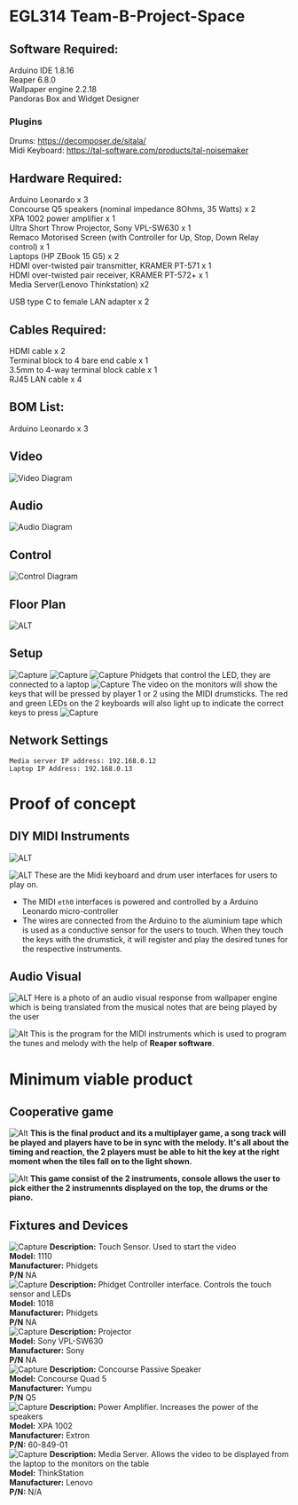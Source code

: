 # EGL314 Team-B-Project-Space

## Software Required:<br>

Arduino IDE 1.8.16<br>
Reaper 6.8.0<br>
Wallpaper engine 2.2.18 <br>
Pandoras Box and Widget Designer<br>
### **Plugins**
Drums: https://decomposer.de/sitala/ <br>
Midi Keyboard: https://tal-software.com/products/tal-noisemaker<br>


## Hardware Required:<br>
Arduino Leonardo x 3<br>
Concourse Q5 speakers (nominal impedance 8Ohms, 35 Watts) x 2<br>
XPA 1002 power amplifier x 1<br>
Ultra Short Throw Projector, Sony VPL-SW630 x 1<br>
Remaco Motorised Screen (with Controller for Up, Stop, Down Relay control) x 1<br>
Laptops (HP ZBook 15 G5) x 2<br>
HDMI over-twisted pair transmitter, KRAMER PT-571 x 1<br>
HDMI over-twisted pair receiver, KRAMER PT-572+ x 1<br>
Media Server(Lenovo Thinkstation) x2<br>

USB type C to female LAN adapter x 2<br>

## Cables Required:<br>
HDMI cable x 2<br>
Terminal block to 4 bare end cable x 1<br>
3.5mm to 4-way terminal block cable x 1<br>
RJ45 LAN cable x 4<br>

## BOM List:<br>
Arduino Leonardo x 3

## Video 
![Video Diagram](images/Video.jpg)
## Audio
![Audio Diagram](images/Audio.jpg)
## Control
![Control Diagram](images/controlphoto.jpeg)

## Floor Plan
![ALT](images/FloorPlan.jpg)

## Setup 
![Capture](images/setup.jpg)
![Capture](images/server.jpg)
![Capture](images/phidget_setup2.jpg)
Phidgets that control the LED, they are connected to a laptop
![Capture](images/keyboardled.jpg)
The video on the monitors will show the keys that will be pressed by player 1 or 2 using the MIDI drumsticks. The red and green LEDs on the 2 keyboards will also light up to indicate the correct keys to press
![Capture](images/rack2.jpg)
## Network Settings
```
Media server IP address: 192.168.0.12 
Laptop IP Address: 192.168.0.13
```
# Proof of concept 
## DIY MIDI Instruments
![ALT](images/MIDI_Keyboard.jpg)


![ALT](images/Drum.jpg)
These are the Midi keyboard and drum user interfaces for users to play on.
* The MIDI `eth0` interfaces is powered and controlled by a Arduino Leonardo micro-controller 
* The wires are connected from the Arduino to the aluminium tape which is used as a conductive sensor for the users to touch. When they touch the keys with the drumstick, it will register and play the desired tunes for the respective instruments.
## Audio Visual
![ALT](images/AudioVisual.jpg)
Here is a photo of an audio visual response from wallpaper engine which is being translated from the musical notes that are being played by the user

![Alt](images/MIDIcode.jpg)
This is the program for the MIDI instruments which is used to program the tunes and melody with the help of **Reaper software**.

# Minimum viable product
## Cooperative game
![Alt](images/Multiplayer.jpg)
__This is the final product and its a multiplayer game, a song track will be played and players have to be in sync with the melody. It's all about the timing and reaction, the  2 players must be able to hit the key at the right moment when the tiles fall on to the light shown.__

![Alt](images/Percussion.jpg)
__This game consist of the 2 instruments, console allows the user to pick either the 2 instrumennts displayed on the top, the drums or the piano.__

## Fixtures and Devices

![Capture](images/TouchSensor.jpg)
**Description:** Touch Sensor. Used to start the video <br>
**Model:** 1110 <br>
**Manufacturer:** Phidgets <br>
**P/N** NA <br>
![Capture](images/Phidget_Interface.jpg)
**Description:** Phidget Controller interface. Controls the touch sensor and LEDs <br>
**Model:** 1018 <br>
**Manufacturer:** Phidgets <br>
**P/N** NA <br>
![Capture](images/Projector.jpg)
**Description:** Projector <br>
**Model:** Sony VPL-SW630 <br>
**Manufacturer:** Sony <br>
**P/N** NA <br>
![Capture](images/Speaker1.jpg)
**Description:** Concourse Passive Speaker <br>
**Model:** Concourse Quad 5  <br>
**Manufacturer:** Yumpu <br>
**P/N** Q5 <br>
![Capture](images/XPA1002Amp.jpg)
**Description:** Power Amplifier. Increases the power of the speakers<br>
**Model:** XPA 1002 <br>
**Manufacturer:** Extron <br>
**P/N:** 60-849-01 <br>
![Capture](images/server.jpg)
**Description:** Media Server. Allows the video to be displayed from the laptop to the monitors on the table<br>
**Model:** ThinkStation <br>
**Manufacturer:** Lenovo <br>
**P/N:** N/A <br>









